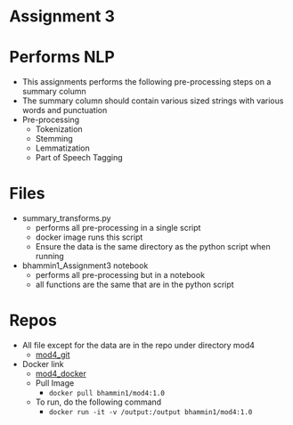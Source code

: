 # Assignment 3


# Performs NLP 
- This assignments performs the following pre-processing steps on a summary column
- The summary column should contain various sized strings with various words and punctuation
- Pre-processing
    - Tokenization
    - Stemming
    - Lemmatization
    - Part of Speech Tagging
    
# Files
- summary_transforms.py
    - performs all pre-processing in a single script
    - docker image runs this script
    - Ensure the data is the same directory as the python script when running
- bhammin1_Assignment3 notebook
    - performs all pre-processing but in a notebook
    - all functions are the same that are in the python script
    
# Repos
- All file except for the data are in the repo under directory mod4
    - [mod4_git](https://github.com/bhammin1/ai_portfolio_summer23/tree/main/mod4)
- Docker link 
    - [mod4_docker](https://hub.docker.com/repository/docker/bhammin1/mod4/general)
    - Pull Image
        - `docker pull bhammin1/mod4:1.0`
    - To run, do the following command 
        - `docker run -it -v /output:/output bhammin1/mod4:1.0`